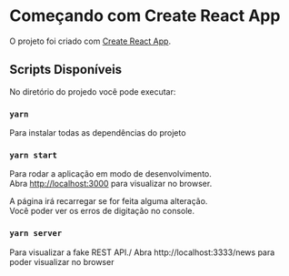 # Começando com Create React App

O projeto foi criado com [Create React App](https://github.com/facebook/create-react-app).

## Scripts Disponíveis 

No diretório do projedo você pode executar:

### `yarn`

Para instalar todas as dependências do projeto

### `yarn start`

Para rodar a aplicação em modo de desenvolvimento.\
Abra [http://localhost:3000](http://localhost:3000) para visualizar no browser.

A página irá recarregar se for feita alguma alteração.\
Você poder ver os erros de digitação no console.

### `yarn server`

Para visualizar a fake REST API./
Abra http://localhost:3333/news para poder visualizar no browser
